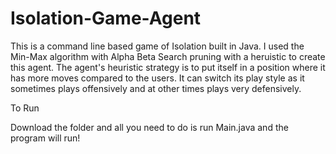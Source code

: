 # Isolation-Game-Agent

This is a command line based game of Isolation built in Java.  I used the Min-Max algorithm with Alpha Beta Search pruning with a heruistic
to create this agent.  The agent's heuristic strategy is to put itself in a position where it has more moves compared to the users.  It can
switch its play style as it sometimes plays offensively and at other times plays very defensively.  

To Run

Download the folder and all you need to do is run Main.java and the program will run!
